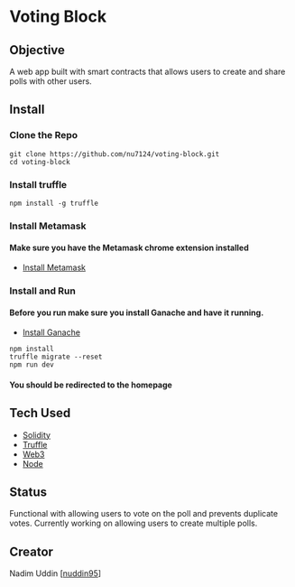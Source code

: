 # Voting Block

## Objective
A web app built with smart contracts that allows users to create and share polls with other users.

## Install

### Clone the Repo
```shell
git clone https://github.com/nu7124/voting-block.git
cd voting-block
```

### Install truffle
```shell
npm install -g truffle
```

### Install Metamask
#### Make sure you have the Metamask chrome extension installed
* [Install Metamask](https://metamask.io/)

### Install and Run
#### Before you run make sure you install Ganache and have it running. 
* [Install Ganache](http://truffleframework.com/ganache/)

```shell
npm install
truffle migrate --reset
npm run dev
```
#### You should be redirected to the homepage

## Tech Used
* [Solidity](http://solidity.readthedocs.io/en/v0.4.24/)
* [Truffle](http://truffleframework.com/)
* [Web3](https://github.com/ethereum/web3.js/)
* [Node](https://nodejs.org/en/)

## Status
Functional with allowing users to vote on the poll and prevents duplicate votes. Currently working on allowing users to create multiple polls.

## Creator 
Nadim Uddin [[nuddin95](https://github.com/nu7124)]